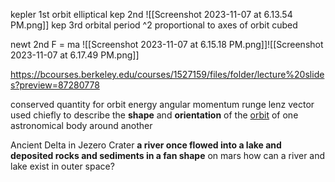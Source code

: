 kepler 1st
	orbit elliptical
kep 2nd
	![[Screenshot 2023-11-07 at 6.13.54 PM.png]]
kep 3rd
	orbital period ^2 proportional to axes of orbit cubed


newt 2nd
	F = ma
	![[Screenshot 2023-11-07 at 6.15.18 PM.png]]![[Screenshot 2023-11-07 at 6.17.49 PM.png]]


https://bcourses.berkeley.edu/courses/1527159/files/folder/lecture%20slides?preview=87280778


conserved quantity for orbit
	energy
	angular momentum 
	runge lenz vector
		used chiefly to describe the **shape** and **orientation** of the [orbit](https://en.wikipedia.org/wiki/Orbit_(celestial_mechanics) "Orbit (celestial mechanics)") of one astronomical body around another

Ancient Delta in Jezero Crater
	**a river once flowed into a lake and deposited rocks and sediments in a fan shape**
	on mars
	how can a river and lake exist in outer space?
